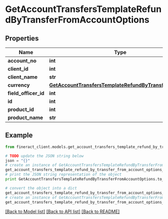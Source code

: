 # GetAccountTransfersTemplateRefundByTransferFromAccountOptions


## Properties

Name | Type | Description | Notes
------------ | ------------- | ------------- | -------------
**account_no** | **int** |  | [optional] 
**client_id** | **int** |  | [optional] 
**client_name** | **str** |  | [optional] 
**currency** | [**GetAccountTransfersTemplateRefundByTransferCurrency**](GetAccountTransfersTemplateRefundByTransferCurrency.md) |  | [optional] 
**field_officer_id** | **int** |  | [optional] 
**id** | **int** |  | [optional] 
**product_id** | **int** |  | [optional] 
**product_name** | **str** |  | [optional] 

## Example

```python
from fineract_client.models.get_account_transfers_template_refund_by_transfer_from_account_options import GetAccountTransfersTemplateRefundByTransferFromAccountOptions

# TODO update the JSON string below
json = "{}"
# create an instance of GetAccountTransfersTemplateRefundByTransferFromAccountOptions from a JSON string
get_account_transfers_template_refund_by_transfer_from_account_options_instance = GetAccountTransfersTemplateRefundByTransferFromAccountOptions.from_json(json)
# print the JSON string representation of the object
print GetAccountTransfersTemplateRefundByTransferFromAccountOptions.to_json()

# convert the object into a dict
get_account_transfers_template_refund_by_transfer_from_account_options_dict = get_account_transfers_template_refund_by_transfer_from_account_options_instance.to_dict()
# create an instance of GetAccountTransfersTemplateRefundByTransferFromAccountOptions from a dict
get_account_transfers_template_refund_by_transfer_from_account_options_form_dict = get_account_transfers_template_refund_by_transfer_from_account_options.from_dict(get_account_transfers_template_refund_by_transfer_from_account_options_dict)
```
[[Back to Model list]](../README.md#documentation-for-models) [[Back to API list]](../README.md#documentation-for-api-endpoints) [[Back to README]](../README.md)


